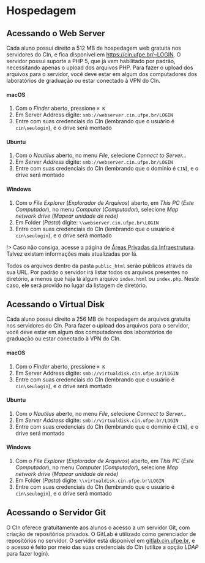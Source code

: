 # Hospedagem

## Acessando o Web Server

Cada aluno possui direito a 512 MB de hospedagem web gratuita nos servidores do CIn, e fica disponível em https://cin.ufpe.br/~LOGIN. O servidor possui suporte a PHP 5, que já vem habilitado por padrão, necessitando apenas o upload dos arquivos PHP. Para fazer o upload dos arquivos para o servidor, você deve estar em algum dos computadores dos laboratórios de graduação ou estar conectado à VPN do CIn.

#### macOS
1. Com o _Finder_ aberto, pressione `⌘ K`
2. Em Server Address digite: `smb://webserver.cin.ufpe.br/LOGIN`
3. Entre com suas credenciais do CIn (lembrando que o usuário é `cin\seulogin`), e o drive será montado

#### Ubuntu
1. Com o _Nautilus_ aberto, no menu _File_, selecione _Connect to Server…_
2. Em _Server Address_ digite: `smb://webserver.cin.ufpe.br/LOGIN`
3. Entre com suas credenciais do CIn (lembrando que o domínio é `CIN`), e o drive será montado

#### Windows
1. Com o _File Explorer_ (_Explorador de Arquivos_) aberto, em _This PC_ (_Este Computador_), no menu _Computer_ (_Computador_), selecione _Map network drive_ (_Mapear unidade de rede)_
2. Em Folder (_Pasta_) digite: `\\webserver.cin.ufpe.br\LOGIN`
3. Entre com suas credenciais do CIn (lembrando que o usuário é `cin\seulogin`), e o drive será montado

!> Caso não consiga, acesse a página de [Áreas Privadas da Infraestrutura](https://sites.google.com/cin.ufpe.br/coordenacao-de-infraestrutura/servicos/areas-privadas). Talvez existam informações mais atualizadas por lá.

Todos os arquivos dentro da pasta `public_html` serão públicos através da sua URL. Por padrão o servidor irá listar todos os arquivos presentes no diretório, a menos que haja lá algum arquivo `index.html` ou `index.php`. Neste caso, ele será provido no lugar da listagem de diretório.

## Acessando o Virtual Disk

Cada aluno possui direito a 256 MB de hospedagem de arquivos gratuita nos servidores do CIn. Para fazer o upload dos arquivos para o servidor, você deve estar em algum dos computadores dos laboratórios de graduação ou estar conectado à VPN do CIn.

#### macOS
1. Com o _Finder_ aberto, pressione `⌘ K`
2. Em Server Address digite: `smb://virtualdisk.cin.ufpe.br/LOGIN`
3. Entre com suas credenciais do CIn (lembrando que o usuário é `cin\seulogin`), e o drive será montado

#### Ubuntu
1. Com o _Nautilus_ aberto, no menu _File_, selecione _Connect to Server…_
2. Em _Server Address_ digite: `smb://virtualdisk.cin.ufpe.br/LOGIN`
3. Entre com suas credenciais do CIn (lembrando que o domínio é `CIN`), e o drive será montado

#### Windows
1. Com o _File Explorer_ (_Explorador de Arquivos_) aberto, em _This PC_ (_Este Computador_), no menu _Computer_ (_Computador_), selecione _Map network drive_ (_Mapear unidade de rede)_
2. Em Folder (_Pasta_) digite: `\\virtualdisk.cin.ufpe.br\LOGIN`
3. Entre com suas credenciais do CIn (lembrando que o usuário é `cin\seulogin`), e o drive será montado

## Acessando o Servidor Git

O CIn oferece gratuitamente aos alunos o acesso a um servidor Git, com criação de repositórios privados. O GitLab é utilizado como gerenciador de repositórios no servidor. O servidor está disponível em [gitlab.cin.ufpe.br](https://gitlab.cin.ufpe.br), e o acesso é feito por meio das suas credenciais do CIn (utilize a opção _LDAP_ para fazer login).
